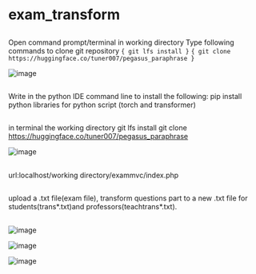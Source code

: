 # exam_transform

##
Open command prompt/terminal in working directory
Type following commands to clone git repository
`{ git lfs install }`
`{ git clone https://huggingface.co/tuner007/pegasus_paraphrase }`


![image](https://user-images.githubusercontent.com/106719596/207449966-d7a3a077-a37b-4b4b-b7d2-7e51fa1bdf3b.png)
##
##
Write in the python IDE command line to install the following:
pip install python libraries for python script (torch and transformer)
##
in terminal the working directory
git lfs install
git clone https://huggingface.co/tuner007/pegasus_paraphrase

![image](https://user-images.githubusercontent.com/106719596/207449966-d7a3a077-a37b-4b4b-b7d2-7e51fa1bdf3b.png)

##
url:localhost/working directory/exammvc/index.php
##
upload a .txt file(exam file), transform questions part to a new .txt file for students(trans*.txt)and professors(teachtrans*.txt).
##
![image](https://user-images.githubusercontent.com/106719596/207450914-5fe81adf-be85-4f2d-8b65-e26544a1c6f6.png)

![image](https://user-images.githubusercontent.com/106719596/207451101-39fdf431-bd1b-480f-975b-b690cf00e955.png)

![image](https://user-images.githubusercontent.com/106719596/207451304-219f6120-43e9-42d9-86d6-c4255af89e3b.png)
